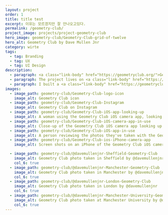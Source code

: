 ```yaml
---
layout: project
order: 1
title: title test
excerpt: 이유는 모르겠지만 잘 안나오고있다.
permalink: /geometry-club/
project_image: projects/project-geometry-club
hero_image: geometry-club/Geometry-Club-grid-of-twelve
hero_alt: Geometry Club by Dave Mullen Jnr
category: wirte
tags:
  - tag: Branding
  - tag: UX
  - tag: UI Design
description:
  - paragraph: <a class="link-body" href="https://geometryclub.org/">Geometry Club</a> is a series of architecture photographs that are identical in composition, giving us a unique perspective to contrast and compare the differences in form, design, and construction of each facade.
  - paragraph: The project lives on <a class="link-body" href="https://instagram.com/geometryclub">Instagram</a> where I encourage people to submit their own photos to be featured. I've featured over 150 contributors' photographs, from more than 30 countries.
  - paragraph: I built a <a class="link-body" href="https://geometryclub.org/app">Geometry Club camera app</a> with iOS developer <a class="link-body" href="https://www.alexedge.co.uk/">Alexander Edge</a>. The app helps you to line up your Geometry Club photos, in real time. It's free and available to download on the <a class="link-body" href="https://itunes.apple.com/app/geometry-club/id1185322655?ls=1&mt=8">App Store</a>.
images:
  - image_path: geometry-club/Geometry-Club-logo-icon
    image_alt: Geometry Club icon
  - image_path: geometry-club/Geometry-Club-Instagram
    image_alt: Geometry Club on Instagram
  - image_path: geometry-club/Geometry-Club-iOS-app-looking-up
    image_alt: A woman using the Geometry Club iOS camera app, looking up at the corner of a building
  - image_path: geometry-club/Geometry-Club-iOS-camera-app-in-use
    image_alt: Close-up of the Geometry Club iOS camera app looking up at architecture
  - image_path: geometry-club/Geometry-Club-iOS-app-in-use
    image_alt: A person reviewing the photos they've taken with the Geometry Club camera app
  - image_path: geometry-club/Geometry-Club-ios-iPhone-camera-app
    image_alt: Screen shots on an iPhone of the Geometry Club iOS camera app

  - image_path: geometry-club/@davemullenjnr-Sheffield-Geometry-Club
    image_alt: Geometry Club photo taken in Sheffield by @davemullenjnr
    col_6: true
  - image_path: geometry-club/@davemullenjnr-Manchester-Geometry-Club
    image_alt: Geometry Club photo taken in Manchester by @davemullenjnr
    col_6: true
  - image_path: geometry-club/@davemullenjnr-London-Geometry-Club
    image_alt: Geometry Club photo taken in London by @davemullenjnr
    col_6: true
  - image_path: geometry-club/@davemullenjnr-Manchester-University-Geometry-Club
    image_alt: Geometry Club photo taken at Manchester University by @davemullenjnr
    col_6: true
---
```


